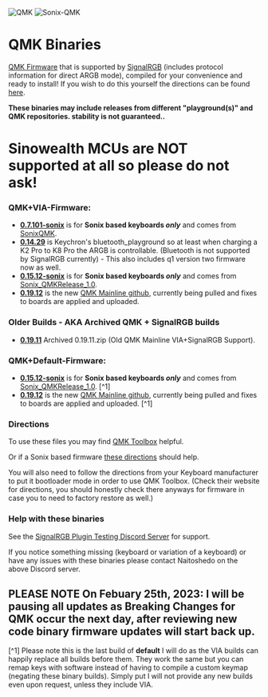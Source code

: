 ![QMK](https://qmk.fm/qmk_icon_48.png) ![Sonix-QMK](https://avatars.githubusercontent.com/u/79227208?s=48&v=4)
# QMK Binaries #
[QMK Firmware](https://qmk.fm/) that is supported by [SignalRGB](https://www.signalrgb.com) (includes protocol information for direct ARGB mode), compiled for your convenience and ready to install!
If you wish to do this yourself the directions can be found [here](https://docs.signalrgb.com/qmk/building-firmware-from-source).
	
**These binaries may include releases from different "playground(s)" and QMK repositories. stability is not guaranteed..**

# Sinowealth MCUs are NOT supported at all so please do not ask! #

### QMK+VIA-Firmware: ###
* **[0.7.101-sonix](https://github.com/SRGBmods/QMK-Binaries/tree/main/QMK%2BVIA-Firmware/0.7.101-sonix)** is for **Sonix based keyboards _only_** and comes from [SonixQMK](https://github.com/SonixQMK/qmk_firmware/).
* **[0.14.29](https://github.com/SRGBmods/QMK-Binaries/tree/main/QMK%2BVIA-Firmware/0.14.29)** is Keychron's bluetooth_playground so at least when charging a K2 Pro to K8 Pro the ARGB is controllable. (Bluetooth is not supported by SignalRGB currently) - This also includes q1 version two firmware now as well.
* **[0.15.12-sonix](https://github.com/SRGBmods/QMK-Binaries/tree/main/QMK%2BVIA-Firmware/0.15.12-sonix)** is for **Sonix based keyboards _only_** and comes from [Sonix_QMKRelease_1.0](https://gitlab.com/signalrgb/qmk_firmware/-/tree/Sonix_QMKRelease_1.0/keyboards).
* **[0.19.12](https://github.com/SRGBmods/QMK-Binaries/tree/main/QMK%2BVIA-Firmware/0.19.12)** is the new [QMK Mainline github](https://github.com/qmk/qmk_firmware), currently being pulled and fixes to boards are applied and uploaded.

### Older Builds - AKA Archived QMK + SignalRGB builds ###
* **[0.19.11](https://github.com/SRGBmods/QMK-Binaries/tree/main/QMK%2BVIA-Firmware/_Archived)** Archived 0.19.11.zip (Old QMK Mainline VIA+SignalRGB Support).

### QMK+Default-Firmware: ###
* **[0.15.12-sonix](https://github.com/SRGBmods/QMK-Binaries/tree/main/QMK%2BDefault-Firmware/0.15.12-sonix)** is for **Sonix based keyboards _only_** and comes from [Sonix_QMKRelease_1.0](https://gitlab.com/signalrgb/qmk_firmware/-/tree/Sonix_QMKRelease_1.0/keyboards). [^1]
* **[0.19.12](https://github.com/SRGBmods/QMK-Binaries/tree/main/QMK%2BDefault-Firmware/0.19.12)** is the new [QMK Mainline github](https://github.com/qmk/qmk_firmware), currently being pulled and fixes to boards are applied and uploaded. [^1]

### Directions ###
To use these files you may find [QMK Toolbox](https://github.com/qmk/qmk_toolbox/releases/) helpful.

Or if a Sonix based firmware [these directions](https://sonixqmk.github.io//SonixDocs/install/#4-flashing-the-firmware) should help.

You will also need to follow the directions from your Keyboard manufacturer to put it bootloader mode in order to use QMK Toolbox.
(Check their website for directions, you should honestly check there anyways for firmware in case you to need to factory restore as well.)

### Help with these binaries ###

See the [SignalRGB Plugin Testing Discord Server](https://discord.gg/J5dwtcNhqC) for support.

If you notice something missing (keyboard or variation of a keyboard) or have any issues with these binaries please contact Naitoshedo on the above Discord server.

## PLEASE NOTE On Febuary 25th, 2023: I will be pausing all updates as Breaking Changes for QMK occur the next day, after reviewing new code binary firmware updates will start back up. ##

[^1] Please note this is the last build of __default__ I will do as the VIA builds can happily replace all builds before them. They work the same but you can remap keys with software instead of having to compile a custom keymap (negating these binary builds). Simply put I will not provide any new builds even upon request, unless they include VIA.